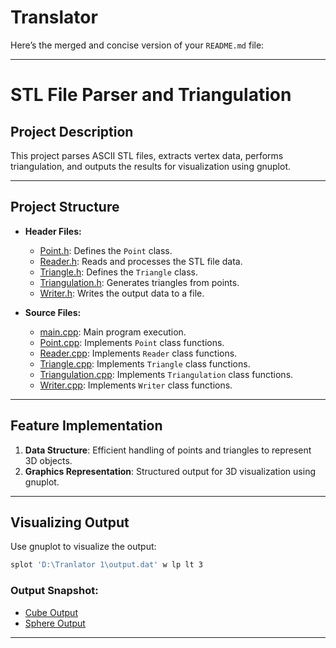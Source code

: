 # Translator

Here’s the merged and concise version of your `README.md` file:

---

# STL File Parser and Triangulation

## Project Description
This project parses ASCII STL files, extracts vertex data, performs triangulation, and outputs the results for visualization using gnuplot.

---

## Project Structure

- **Header Files:**
  - [Point.h](https://github.com/AbhishekSCCTech/Translator/blob/main/Translator/Translator/Header%20files/Point.h): Defines the `Point` class.
  - [Reader.h](https://github.com/AbhishekSCCTech/Translator/blob/main/Translator/Translator/Header%20files/Reader.h): Reads and processes the STL file data.
  - [Triangle.h](https://github.com/AbhishekSCCTech/Translator/blob/main/Translator/Translator/Header%20files/Triangle.h): Defines the `Triangle` class.
  - [Triangulation.h](https://github.com/AbhishekSCCTech/Translator/blob/main/Translator/Translator/Header%20files/Triangulation.h): Generates triangles from points.
  - [Writer.h](https://github.com/AbhishekSCCTech/Translator/blob/main/Translator/Translator/Header%20files/Writer.h): Writes the output data to a file.

- **Source Files:**
  - [main.cpp](https://github.com/AbhishekSCCTech/Translator/blob/main/Translator/Translator/Source%20File/Main.cpp): Main program execution.
  - [Point.cpp](https://github.com/AbhishekSCCTech/Translator/blob/main/Translator/Translator/Source%20File/Point.cpp): Implements `Point` class functions.
  - [Reader.cpp](https://github.com/AbhishekSCCTech/Translator/blob/main/Translator/Translator/Source%20File/Reader.cpp): Implements `Reader` class functions.
  - [Triangle.cpp](https://github.com/AbhishekSCCTech/Translator/blob/main/Translator/Translator/Source%20File/Triangle.cpp): Implements `Triangle` class functions.
  - [Triangulation.cpp](https://github.com/AbhishekSCCTech/Translator/blob/main/Translator/Translator/Source%20File/Triangulation.cpp): Implements `Triangulation` class functions.
  - [Writer.cpp](https://github.com/AbhishekSCCTech/Translator/blob/main/Translator/Translator/Source%20File/Writer.cpp): Implements `Writer` class functions.

---

## Feature Implementation

1. **Data Structure**: Efficient handling of points and triangles to represent 3D objects.
2. **Graphics Representation**: Structured output for 3D visualization using gnuplot.

---

## Visualizing Output

Use gnuplot to visualize the output:
```bash
splot 'D:\Tranlator 1\output.dat' w lp lt 3
```

### Output Snapshot:
  - [Cube Output](https://github.com/AbhishekSCCTech/Translator/blob/main/output/Cube.png)
  - [Sphere Output](https://github.com/AbhishekSCCTech/Translator/blob/main/output/Sphere.png)

--- 

